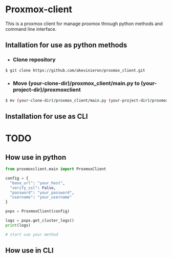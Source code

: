 # Proxmox-client

This is a proxmox client for manage proxmox through python methods and command line interface.

## Intallation for use as python methods

* ### Clone repository
 ``` bash
 $ git clone https://github.com/akevinieron/proxmox_client.git
 ```
* ### Move (your-clone-dir)/proxmox_client/main.py to (your-project-dir)/proxmoxclient
``` bash
$ mv (your-clone-dir)/proxmox_client/main.py (your-project-dir)/proxmoxclient
```
## Installation for use as CLI

# TODO

## How use in python

``` python
from proxmoxclient.main import ProxmoxClient

config = {
  "base_url": "your_host", 
  "verify_ssl": False, 
  "password": "your_password", 
  "username": "your_username"
}

pxpx = ProxmoxClient(config)

logs = pxpx.get_cluster_logs()
print(logs)

# start use your method
```

## How use in CLI

